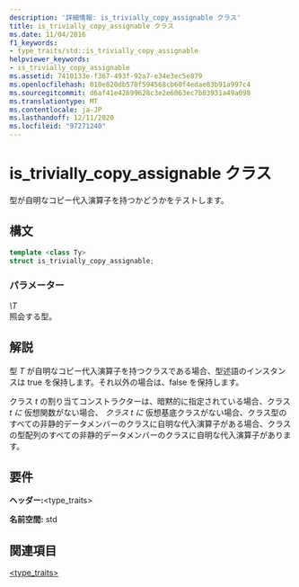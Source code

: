 ```yaml
---
description: '詳細情報: is_trivially_copy_assignable クラス'
title: is_trivially_copy_assignable クラス
ms.date: 11/04/2016
f1_keywords:
- type_traits/std::is_trivially_copy_assignable
helpviewer_keywords:
- is_trivially_copy_assignable
ms.assetid: 7410133e-f367-493f-92a7-e34e3ec5e879
ms.openlocfilehash: 010e820db570f594568cb60f4edae83b91a997c4
ms.sourcegitcommit: d6af41e42699628c3e2e6063ec7b03931a49a098
ms.translationtype: MT
ms.contentlocale: ja-JP
ms.lasthandoff: 12/11/2020
ms.locfileid: "97271240"
---
```

# <a name="is_trivially_copy_assignable-class"></a>is_trivially_copy_assignable クラス

型が自明なコピー代入演算子を持つかどうかをテストします。

## <a name="syntax"></a>構文

```cpp
template <class Ty>
struct is_trivially_copy_assignable;
```

### <a name="parameters"></a>パラメーター

*\T*\
照会する型。

## <a name="remarks"></a>解説

型 *T* が自明なコピー代入演算子を持つクラスである場合、型述語のインスタンスは true を保持します。それ以外の場合は、false を保持します。

クラス *t* の割り当てコンストラクターは、暗黙的に指定されている場合、クラス *t に* 仮想関数がない場合、 *クラス t に* 仮想基底クラスがない場合、クラス型のすべての非静的データメンバーのクラスに自明な代入演算子がある場合、クラスの型配列のすべての非静的データメンバーのクラスに自明な代入演算子があります。

## <a name="requirements"></a>要件

**ヘッダー:**\<type_traits>

**名前空間:** std

## <a name="see-also"></a>関連項目

[<type_traits>](../standard-library/type-traits.md)
